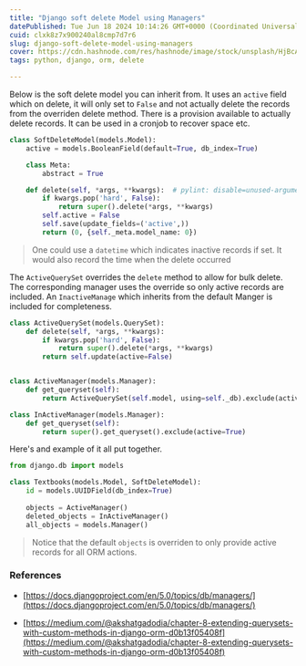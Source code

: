 ```yaml
---
title: "Django soft delete Model using Managers"
datePublished: Tue Jun 18 2024 10:14:26 GMT+0000 (Coordinated Universal Time)
cuid: clxk8z7x900240al8cmp7d7r6
slug: django-soft-delete-model-using-managers
cover: https://cdn.hashnode.com/res/hashnode/image/stock/unsplash/HjBcAVWlxnE/upload/7b72745154edf93101cda85cb7b425b3.jpeg
tags: python, django, orm, delete

---
```


Below is the soft delete model you can inherit from. It uses an `active` field which on delete, it will only set to `False` and not actually delete the records from the overriden delete method. There is a provision available to actually delete records. It can be used in a cronjob to recover space etc.

```python
class SoftDeleteModel(models.Model):
    active = models.BooleanField(default=True, db_index=True)

    class Meta:
        abstract = True

    def delete(self, *args, **kwargs):  # pylint: disable=unused-argument
        if kwargs.pop('hard', False):
            return super().delete(*args, **kwargs)
        self.active = False
        self.save(update_fields=('active',))
        return (0, {self._meta.model_name: 0})
```

> One could use a `datetime` which indicates inactive records if set. It would also record the time when the delete occurred

The `ActiveQuerySet` overrides the `delete` method to allow for bulk delete. The corresponding manager uses the override so only active records are included. An `InactiveManage` which inherits from the default Manger is included for completeness.

```python
class ActiveQuerySet(models.QuerySet):
    def delete(self, *args, **kwargs):
        if kwargs.pop('hard', False):
            return super().delete(*args, **kwargs)
        return self.update(active=False)


class ActiveManager(models.Manager):
    def get_queryset(self):
        return ActiveQuerySet(self.model, using=self._db).exclude(active=False)

class InActiveManager(models.Manager):
    def get_queryset(self):
        return super().get_queryset().exclude(active=True)
```

Here's and example of it all put together.

```python
from django.db import models

class Textbooks(models.Model, SoftDeleteModel):
    id = models.UUIDField(db_index=True)
   
    objects = ActiveManager()
    deleted_objects = InActiveManager()
    all_objects = models.Manager()
```

> Notice that the default `objects` is overriden to only provide active records for all ORM actions.

### References

* [https://docs.djangoproject.com/en/5.0/topics/db/managers/](https://docs.djangoproject.com/en/5.0/topics/db/managers/)
    
* [https://medium.com/@akshatgadodia/chapter-8-extending-querysets-with-custom-methods-in-django-orm-d0b13f05408f](https://medium.com/@akshatgadodia/chapter-8-extending-querysets-with-custom-methods-in-django-orm-d0b13f05408f)